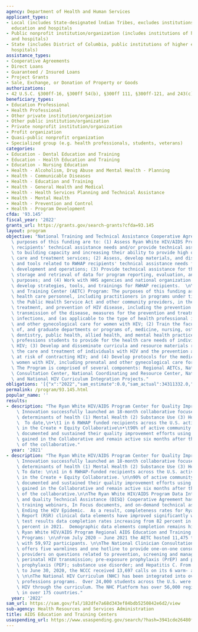 ```yaml
---
agency: Department of Health and Human Services
applicant_types:
- Local (includes State-designated lndian Tribes, excludes institutions of higher
  education and hospitals
- Public nonprofit institution/organization (includes institutions of higher education
  and hospitals)
- State (includes District of Columbia, public institutions of higher education and
  hospitals)
assistance_types:
- Cooperative Agreements
- Direct Loans
- Guaranteed / Insured Loans
- Project Grants
- Sale, Exchange, or Donation of Property or Goods
authorizations:
- 42 U.S.C. §300ff-16, §300ff 54(b), §300ff 111, §300ff-121, and 243(c).
beneficiary_types:
- Education Professional
- Health Professional
- Other private institution/organization
- Other public institution/organization
- Private nonprofit institution/organization
- Profit organization
- Quasi-public nonprofit organization
- Specialized group (e.g. health professionals, students, veterans)
categories:
- Education - Dental Education and Training
- Education - Health Education and Training
- Education - Nursing Education
- Health - Alcoholism, Drug Abuse and Mental Health - Planning
- Health - Communicable Diseases
- Health - Education and Training
- Health - General Health and Medical
- Health - Health Services Planning and Technical Assistance
- Health - Mental Health
- Health - Prevention and Control
- Health - Program Development
cfda: '93.145'
fiscal_year: '2022'
grants_url: https://grants.gov/search-grants?cfda=93.145
layout: program
objective: "National Training and Technical Assistance Cooperative Agreements: The\
  \ purposes of this funding are to: (1) Assess Ryan White HIV/AIDS Program (RWHAP)\
  \ recipients' technical assistance needs and/or provide technical assistance related\
  \ to building capacity and increasing their ability to provide high quality HIV\
  \ care and treatment services; (2) Assess, develop materials, and disseminate strategies\
  \ and tools related to RWHAP recipients' technical assistance needs for program\
  \ development and operations; (3) Provide technical assistance for the collection,\
  \ storage and retrieval of data for program reporting, evaluation, and program improvement\
  \ purposes; and (4) Work with HHS agencies and national organization partners to\
  \ develop strategies, tools, and trainings for RWHAP recipients.  \n\nAIDS Education\
  \ and Training Center (AETC) Program: The purposes of this funding are to: (1) Train\
  \ health care personnel, including practitioners in programs under title XXVI of\
  \ the Public Health Service Act and other community providers, in the diagnosis,\
  \ treatment, and prevention of HIV disease, including the prevention of perinatal\
  \ transmission of the disease, measures for the prevention and treatment of opportunistic\
  \ infections, and (as applicable to the type of health professional involved) prenatal\
  \ and other gynecological care for women with HIV; (2) Train the faculty of schools\
  \ of, and graduate departments or programs of, medicine, nursing, osteopathic medicine,\
  \ dentistry, public health, allied health, and mental health practice to teach health\
  \ professions students to provide for the health care needs of individuals with\
  \ HIV; (3) Develop and disseminate curricula and resource materials relating to\
  \ the care and treatment of individuals with HIV and the prevention among individuals\
  \ at risk of contracting HIV; and (4) Develop protocols for the medical care of\
  \ women with HIV, including prenatal and other gynecological care for such women.\
  \ The Program is comprised of several components: Regional AETCs, National Clinician\
  \ Consultation Center, National Coordinating and Resource Center, National HIV Curriculum,\
  \ and National HIV Curriculum Integration Projects."
obligations: '[{"x":"2022","sam_estimate":0.0,"sam_actual":34311332.0,"usa_spending_actual":46730699.73},{"x":"2023","sam_estimate":34666546.0,"sam_actual":0.0,"usa_spending_actual":57563063.29},{"x":"2024","sam_estimate":34919144.0,"sam_actual":0.0,"usa_spending_actual":45603516.35}]'
permalink: /program/93.145.html
popular_name: ''
results:
- description: "The Ryan White HIV/AIDS Program Center for Quality Improvement and\
    \ Innovation successfully launched an 18-month collaborative focused on four social\
    \ determinants of health (1) Mental Health (2) Substance Use (3) Housing (4) Age.\
    \  To date,\n•\t1 in 6 RWHAP funded recipients across the U.S. actively participated\
    \ in the Create + Equity Collaborative\n•\t90% of active community partners conducted,\
    \ documented and sustained their quality improvement efforts using the knowledge\
    \ gained in the Collaborative and remain active six months after the formal end\
    \ of the collaborative."
  year: '2021'
- description: "The Ryan White HIV/AIDS Program Center for Quality Improvement and\
    \ Innovation successfully launched an 18-month collaborative focused on four social\
    \ determinants of health (1) Mental Health (2) Substance Use (3) Housing (4) Age.\
    \ To date: \n\n1 in 6 RWHAP-funded recipients across the U.S. actively participated\
    \ in the Create + Equity Collaborative. \n\n90% of active community partners conducted,\
    \ documented and sustained their quality improvement efforts using the knowledge\
    \ gained in the Collaborative and remain active six months after the formal end\
    \ of the collaborative.\n\nThe Ryan White HIV/AIDS Program Data Integration, Systems,\
    \ and Quality Technical Assistance (DISQ) Cooperative Agreement has delivered\
    \ training webinars, In Focus documents, and on-demand technical assistance on\
    \ Ending the HIV Epidemic.  As a result, completeness rates for Ryan White Services\
    \ Report (RSR) clinical data elements have improved significantly with viral load\
    \ test results data completion rates increasing from 82 percent in 2011 to 95\
    \ percent in 2021.  Demographic data elements completion remains high.\n\nThe\
    \ Ryan White HIV/AIDS Program Regional AIDS Education and Training Center (AETC)\
    \ Programs: \n\nFrom July 2020 – June 2021 the AETC hosted 11,475 training events\
    \ with 59,972 participants. \n\nThe National Clinician Consultation Center (NCCC)\
    \ offers five warmlines and one hotline to provide one-on-one consultations with\
    \ providers on questions related to prevention, screening and management of HIV;\
    \ perinatal HIV transmission; pre-exposure prophylaxis (PrEP) and post-exposure\
    \ prophylaxis (PEP); substance use disorder; and Hepatitis C. From July 1, 2019\
    \ to June 30, 2020, the NCCC received 13,697 calls on its 6 warm- and hotlines.\
    \ \n\nThe National HIV Curriculum (NHC) has been integrated into over 40 health\
    \ professions programs.  Over 24,000 students across the U.S. were educated on\
    \ HIV through the curriculum. The NHC Platform has over 56,000 registered users\
    \ in over 175 countries."
  year: '2022'
sam_url: https://sam.gov/fal/182dfe7a68d343ef84bdb5250842e6d2/view
sub-agency: Health Resources and Services Administration
title: AIDS Education and Training Centers
usaspending_url: https://www.usaspending.gov/search/?hash=3941cde26480f0aaeec9329b6ab11ee6
---
```

